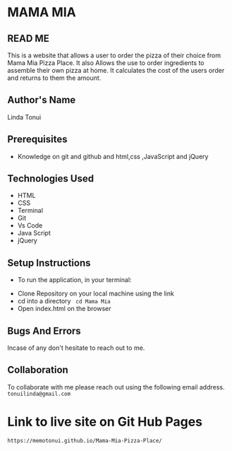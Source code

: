 # MAMA MIA

## READ ME
This is a website that allows a user to order the pizza of their choice from Mama Mia Pizza Place. It also Allows the use to order ingredients to assemble their own pizza at home. It calculates the cost of the users order and returns to them the amount.

## Author's Name
Linda Tonui

## Prerequisites
- Knowledge on git and github and html,css ,JavaScript and jQuery

## Technologies Used
- HTML
- CSS
- Terminal
- Git
- Vs Code
- Java Script
- jQuery

## Setup Instructions
* To run the application, in your terminal:

- Clone Repository on your local machine using the link 
- cd into a directory ` cd Mama Mia`
- Open index.html on the browser

## Bugs And Errors
Incase of any don't hesitate to reach out to me.

 ## Collaboration
To collaborate with me please reach out using the following email address.
`tonuilinda@gmail.com`


# Link to live site on Git Hub Pages
`https://memotonui.github.io/Mama-Mia-Pizza-Place/`
